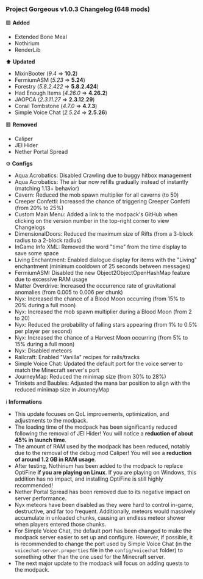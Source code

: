 ### Project Gorgeous v1.0.3 Changelog (648 mods)

🟩 **Added**
+ Extended Bone Meal
+ Nothirium
+ RenderLib

⬆️ **Updated**
+ MixinBooter (*9.4* => **10.2**)
+ FermiumASM (*5.23* => **5.24**)
+ Forestry (*5.8.2.422* => **5.8.2.424**)
+ Had Enough Items (*4.26.0* => **4.26.2**)
+ JAOPCA (*2.3.11.27* => **2.3.12.29**)
+ Corail Tombstone (*4.7.0* => **4.7.3**)
+ Simple Voice Chat (*2.5.24* => **2.5.26**)

🟥 **Removed**
- Caliper
- JEI Hider
- Nether Portal Spread

⚙ **Configs**
+ Aqua Acrobatics: Disabled Crawling due to buggy hitbox management
+ Aqua Acrobatics: The air bar now refills gradually instead of instantly (matching 1.13+ behavior)
+ Cavern: Reduced the mob spawn multiplier for all caverns (to 50)
+ Creeper Confetti: Increased the chance of triggering Creeper Confetti (from 20% to 25%)
+ Custom Main Menu: Added a link to the modpack's GitHub when clicking on the version number in the top-right corner to view Changelogs
+ DimensionalDoors: Reduced the maximum size of Rifts (from a 3-block radius to a 2-block radius)
+ InGame Info XML: Removed the word "time" from the time display to save some space
+ Living Enchantment: Enabled dialogue display for items with the "Living" enchantment (minimum cooldown of 25 seconds between messages)
+ FermiumASM: Disabled the new Object2ObjectOpenHashMap feature due to excessive RAM usage
+ Matter Overdrive: Increased the occurrence rate of gravitational anomalies (from 0.005 to 0.006 per chunk)
+ Nyx: Increased the chance of a Blood Moon occurring (from 15% to 20% during a full moon)
+ Nyx: Increased the mob spawn multiplier during a Blood Moon (from 2 to 20)
+ Nyx: Reduced the probability of falling stars appearing (from 1% to 0.5% per player per second)
+ Nyx: Increased the chance of a Harvest Moon occurring (from 5% to 15% during a full moon)
+ Nyx: Disabled meteors
+ Railcraft: Enabled "Vanilla" recipes for rails/tracks
+ Simple Voice Chat: Updated the default port for the voice server to match the Minecraft server's port
+ JourneyMap: Reduced the minimap size (from 30% to 28%)
+ Trinkets and Baubles: Adjusted the mana bar position to align with the reduced minimap size in JourneyMap

ℹ️ **Informations**
- This update focuses on QoL improvements, optimization, and adjustments to the modpack.
- The loading time of the modpack has been significantly reduced following the removal of JEI Hider! You will notice a **reduction of about 45% in launch time**.
- The amount of RAM used by the modpack has been reduced, notably due to the removal of the debug mod Caliper! You will see a **reduction of around 1.2 GB in RAM usage**.
- After testing, Nothirium has been added to the modpack to replace OptiFine **if you are playing on Linux**. If you are playing on Windows, this addition has no impact, and installing OptiFine is still highly recommended!  
- Nether Portal Spread has been removed due to its negative impact on server performance.
- Nyx meteors have been disabled as they were hard to control in-game, destructive, and far too frequent. Additionally, meteors would massively accumulate in unloaded chunks, causing an endless meteor shower when players entered those chunks.
- For Simple Voice Chat, the default port has been changed to make the modpack server easier to set up and configure. However, if possible, it is recommended to change the port used by Simple Voice Chat (in the `voicechat-server.properties` file in the `config/voicechat` folder) to something other than the one used for the Minecraft server.
- The next major update to the modpack will focus on adding quests to the modpack.
